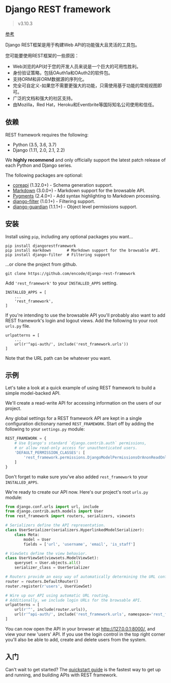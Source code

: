 # Django REST framework

> v3.10.3

[参考](https://www.django-rest-framework.org)

Django REST框架是用于构建Web API的功能强大且灵活的工具包。

您可能要使用REST框架的一些原因：

- Web浏览的API对于您的开发人员来说是一个巨大的可用性胜利。
- 身份验证策略，包括OAuth1a和OAuth2的软件包。
- 支持ORM和非ORM数据源的序列化。
- 完全可自定义-如果您不需要更强大的功能，只需使用基于功能的常规视图即可。
- 广泛的文档和强大的社区支持。
- 由Mozilla，Red Hat，Heroku和Eventbrite等国际知名公司使用和信任。

## 依赖

REST framework requires the following:

- Python (3.5, 3.6, 3.7)
- Django (1.11, 2.0, 2.1, 2.2)

We **highly recommend** and only officially support the latest patch release of each Python and Django series.

The following packages are optional:

- [coreapi](https://pypi.org/project/coreapi/) (1.32.0+) - Schema generation support.
- [Markdown](https://pypi.org/project/Markdown/) (3.0.0+) - Markdown support for the browsable API.
- [Pygments](https://pypi.org/project/Pygments/) (2.4.0+) - Add syntax highlighting to Markdown processing.
- [django-filter](https://pypi.org/project/django-filter/) (1.0.1+) - Filtering support.
- [django-guardian](https://github.com/django-guardian/django-guardian) (1.1.1+) - Object level permissions support.

## 安装

Install using `pip`, including any optional packages you want...

```
pip install djangorestframework
pip install markdown       # Markdown support for the browsable API.
pip install django-filter  # Filtering support
```

...or clone the project from github.

```
git clone https://github.com/encode/django-rest-framework
```

Add `'rest_framework'` to your `INSTALLED_APPS` setting.

```
INSTALLED_APPS = [
    ...
    'rest_framework',
]
```

If you're intending to use the browsable API you'll probably also want to add REST framework's login and logout views. Add the following to your root `urls.py` file.

```
urlpatterns = [
    ...
    url(r'^api-auth/', include('rest_framework.urls'))
]
```

Note that the URL path can be whatever you want.

## 示例

Let's take a look at a quick example of using REST framework to build a simple model-backed API.

We'll create a read-write API for accessing information on the users of our project.

Any global settings for a REST framework API are kept in a single configuration dictionary named `REST_FRAMEWORK`. Start off by adding the following to your `settings.py` module:

```python
REST_FRAMEWORK = {
    # Use Django's standard `django.contrib.auth` permissions,
    # or allow read-only access for unauthenticated users.
    'DEFAULT_PERMISSION_CLASSES': [
        'rest_framework.permissions.DjangoModelPermissionsOrAnonReadOnly'
    ]
}
```

Don't forget to make sure you've also added `rest_framework` to your `INSTALLED_APPS`.

We're ready to create our API now. Here's our project's root `urls.py` module:

```python
from django.conf.urls import url, include
from django.contrib.auth.models import User
from rest_framework import routers, serializers, viewsets

# Serializers define the API representation.
class UserSerializer(serializers.HyperlinkedModelSerializer):
    class Meta:
        model = User
        fields = ['url', 'username', 'email', 'is_staff']

# ViewSets define the view behavior.
class UserViewSet(viewsets.ModelViewSet):
    queryset = User.objects.all()
    serializer_class = UserSerializer

# Routers provide an easy way of automatically determining the URL conf.
router = routers.DefaultRouter()
router.register(r'users', UserViewSet)

# Wire up our API using automatic URL routing.
# Additionally, we include login URLs for the browsable API.
urlpatterns = [
    url(r'^', include(router.urls)),
    url(r'^api-auth/', include('rest_framework.urls', namespace='rest_framework'))
]
```

You can now open the API in your browser at http://127.0.0.1:8000/, and view your new 'users' API. If you use the login control in the top right corner you'll also be able to add, create and delete users from the system.

## 入门

Can't wait to get started? The [quickstart guide](https://www.django-rest-framework.org/tutorial/quickstart/) is the fastest way to get up and running, and building APIs with REST framework.

